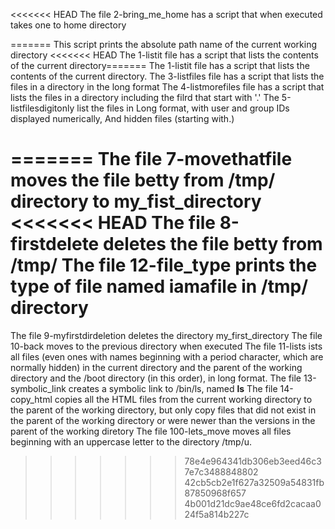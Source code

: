 <<<<<<< HEAD
The file 2-bring_me_home has a script that when executed takes one to home directory

=======
This script prints the absolute path name of the current working directory
<<<<<<< HEAD
The 1-listit file has a script that lists the contents of the current directory=======
The 1-listit file has a script that lists the contents of the current directory.
The 3-listfiles file has a script that lists the files in a directory in the long format
The 4-listmorefiles file has a script that lists the files in a directory including the filrd that start with '.'
The 5-listfilesdigitonly list the files in Long format, with user and group IDs displayed numerically, And hidden files (starting with.)

=======
The file 7-movethatfile moves the file betty from /tmp/ directory to my_fist_directory
<<<<<<< HEAD
The file 8-firstdelete deletes the file betty from /tmp/
The file 12-file_type prints the type of file named iamafile in /tmp/ directory
=======
The file 9-myfirstdirdeletion deletes the directory my_first_directory
The file 10-back moves to the previous directory when executed
The file 11-lists ists all files (even ones with names beginning with a period character, which are normally hidden) in the current directory and the parent of the working directory and the /boot directory (in this order), in long format.
The file 13-symbolic_link creates a symbolic link to /bin/ls, named __ls__
The file 14-copy_html  copies all the HTML files from the current working directory to the parent of the working directory, but only copy files that did not exist in the parent of the working directory or were newer than the versions in the parent of the working diretory
The file 100-lets_move moves all files beginning with an uppercase letter to the directory /tmp/u.
>>>>>>> 78e4e964341db306eb3eed46c37e7c3488848802
>>>>>>> 42cb5cb2e1f627a32509a54831fb87850968f657
>>>>>>> 4b001d21dc9ae48ce6fd2cacaa024f5a814b227c
